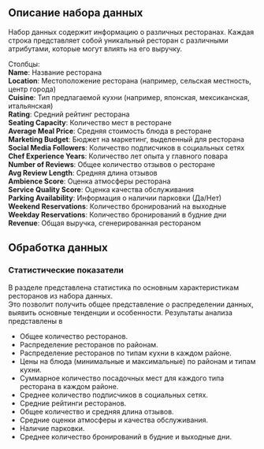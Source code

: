 ## Описание набора данных
Набор данных содержит информацию о различных ресторанах. Каждая строка представляет собой уникальный ресторан с различными атрибутами, которые могут влиять на его выручку.

Столбцы:  
**Name**: Название ресторана  
**Location**: Местоположение ресторана (например, сельская местность, центр города)  
**Cuisine**: Тип предлагаемой кухни (например, японская, мексиканская, итальянская)  
**Rating**: Средний рейтинг ресторана  
**Seating Capacity**: Количество мест в ресторане  
**Average Meal Price**: Средняя стоимость блюда в ресторане  
**Marketing Budget**: Бюджет на маркетинг, выделенный для ресторана  
**Social Media Followers**: Количество подписчиков в социальных сетях  
**Chef Experience Years**: Количество лет опыта у главного повара  
**Number of Reviews**: Общее количество отзывов о ресторане  
**Avg Review Length**: Средняя длина отзывов  
**Ambience Score**: Оценка атмосферы ресторана  
**Service Quality Score**: Оценка качества обслуживания  
**Parking Availability**: Информация о наличии парковки (Да/Нет)  
**Weekend Reservations**: Количество бронирований на выходные  
**Weekday Reservations**: Количество бронирований в будние дни  
**Revenue**: Общая выручка, сгенерированная рестораном  

## Обработка данных
### Статистические показатели
В разделе представлена статистика по основным характеристикам ресторанов из набора данных.   
Это позволит получить общее представление о распределении данных, выявить основные тенденции и особенности.
Результаты анализа представлены в 
- Общее количество ресторанов.
- Распределение ресторанов по районам.
- Распределение ресторанов по типам кухни в каждом районе.
- Цены на блюда (минимальные и максимальные) по районам и типам кухни.
- Суммарное количество посадочных мест для каждого типа ресторана в каждом районе.
- Среднее количество подписчиков в социальных сетях.
- Средние рейтинги ресторанов.
- Общее количество и средняя длина отзывов.
- Средние оценки атмосферы и качества обслуживания.
- Наличие парковки.
- Среднее количество бронирований в будние и выходные дни.

